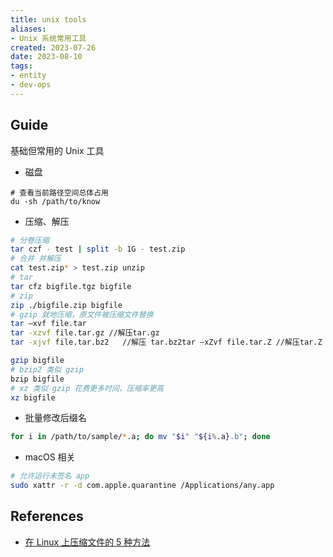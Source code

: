 ```yaml
---
title: unix tools
aliases:
- Unix 系统常用工具
created: 2023-07-26
date: 2023-08-10
tags:
- entity
- dev-ops
---
```

## Guide

基础但常用的 Unix 工具

- 磁盘

```
# 查看当前路径空间总体占用
du -sh /path/to/know
```

- 压缩、解压

```bash
# 分卷压缩
tar czf - test | split -b 1G - test.zip
# 合并 并解压
cat test.zip* > test.zip unzip
# tar
tar cfz bigfile.tgz bigfile
# zip 
zip ./bigfile.zip bigfile
# gzip 就地压缩，原文件被压缩文件替换
tar –xvf file.tar
tar -xzvf file.tar.gz //解压tar.gz
tar -xjvf file.tar.bz2   //解压 tar.bz2tar –xZvf file.tar.Z //解压tar.Z

gzip bigfile
# bzip2 类似 gzip
bzip bigfile
# xz 类似 gzip 花费更多时间，压缩率更高
xz bigfile
```

- 批量修改后缀名

```bash
for i in /path/to/sample/*.a; do mv "$i" "${i%.a}.b"; done
```

- macOS 相关

```bash
# 允许运行未签名 app
sudo xattr -r -d com.apple.quarantine /Applications/any.app
```

## References

- [在 Linux 上压缩文件的 5 种方法](https://linux.cn/article-12190-1.html)